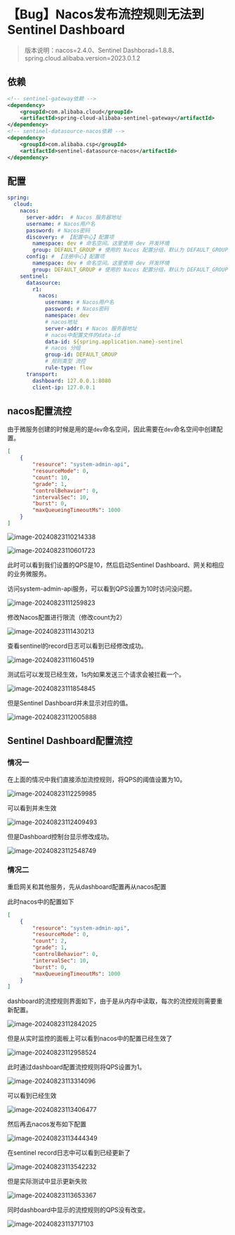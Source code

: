 # 【Bug】Nacos发布流控规则无法到Sentinel Dashboard

> 版本说明：nacos=2.4.0、Sentinel Dashborad=1.8.8、spring.cloud.alibaba.version=2023.0.1.2

## 依赖

```xml
<!-- sentinel-gateway依赖 -->
<dependency>
    <groupId>com.alibaba.cloud</groupId>
    <artifactId>spring-cloud-alibaba-sentinel-gateway</artifactId>
</dependency>
<!-- sentinel-datasource-nacos依赖 -->
<dependency>
    <groupId>com.alibaba.csp</groupId>
    <artifactId>sentinel-datasource-nacos</artifactId>
</dependency>
```

## 配置

```yaml
spring:
  cloud:
    nacos:
      server-addr:  # Nacos 服务器地址
      username: # Nacos用户名
      password: # Nacos密码
      discovery: # 【配置中心】配置项
        namespace: dev # 命名空间。这里使用 dev 开发环境
        group: DEFAULT_GROUP # 使用的 Nacos 配置分组，默认为 DEFAULT_GROUP
      config: # 【注册中心】配置项
        namespace: dev # 命名空间。这里使用 dev 开发环境
        group: DEFAULT_GROUP # 使用的 Nacos 配置分组，默认为 DEFAULT_GROUP
    sentinel:
      datasource:
        r1:
          nacos:
            username: # Nacos用户名
            password: # Nacos密码
            namespace: dev
            # nacos地址
            server-addr: # Nacos 服务器地址
            # nacos中配置文件的data-id
            data-id: ${spring.application.name}-sentinel
            # nacos 分组
            group-id: DEFAULT_GROUP
            # 规则类型 流控
            rule-type: flow
      transport:
        dashboard: 127.0.0.1:8080
        client-ip: 127.0.0.1
```

## nacos配置流控

由于微服务创建的时候是用的是`dev`命名空间，因此需要在`dev`命名空间中创建配置。

```json
[
	{
        "resource": "system-admin-api",
        "resourceMode": 0,
        "count": 10,
        "grade": 1,
		"controlBehavior": 0,
        "intervalSec": 10,
        "burst": 0,
        "maxQueueingTimeoutMs": 1000
	}
]
```

![image-20240823110214338](./imgs/image-20240823110214338.png)

![image-20240823110601723](./imgs/image-20240823110601723.png)

此时可以看到我们设置的QPS是10，然后启动Sentinel Dashboard、网关和相应的业务微服务。

访问system-admin-api服务，可以看到QPS设置为10时访问没问题。

![image-20240823111259823](./imgs/image-20240823111259823.png)

修改Nacos配置进行限流（修改count为2）

![image-20240823111430213](./imgs/image-20240823111430213.png)

查看sentinel的record日志可以看到已经修改成功。

![image-20240823111604519](./imgs/image-20240823111604519.png)



测试后可以发现已经生效，1s内如果发送三个请求会被拦截一个。

![image-20240823111854845](./imgs/image-20240823111854845.png)

但是Sentinel Dashboard并未显示对应的值。

![image-20240823112005888](./imgs/image-20240823112005888.png)

## Sentinel Dashboard配置流控

### 情况一

在上面的情况中我们直接添加流控规则，将QPS的阈值设置为10。

![image-20240823112259985](./imgs/image-20240823112259985.png)

可以看到并未生效

![image-20240823112409493](./imgs/image-20240823112409493.png)

但是Dashboard控制台显示修改成功。

![image-20240823112548749](./imgs/image-20240823112548749.png)

### 情况二

重启网关和其他服务，先从dashboard配置再从nacos配置

此时nacos中的配置如下

```json
[
	{
        "resource": "system-admin-api",
        "resourceMode": 0,
        "count": 2,
        "grade": 1,
		"controlBehavior": 0,
        "intervalSec": 10,
        "burst": 0,
        "maxQueueingTimeoutMs": 1000
	}
]
```

dashboard的流控规则界面如下，由于是从内存中读取，每次的流控规则需要重新配置。

![image-20240823112842025](./imgs/image-20240823112842025.png)

但是从实时监控的面板上可以看到nacos中的配置已经生效了

![image-20240823112958524](./imgs/image-20240823112958524.png)

此时通过dashboard配置流控规则将QPS设置为1。

![image-20240823113314096](./imgs/image-20240823113314096.png)

可以看到已经生效

![image-20240823113406477](./imgs/image-20240823113406477.png)

然后再去nacos发布如下配置

![image-20240823113444349](./imgs/image-20240823113444349.png)

在sentinel record日志中可以看到已经更新了

![image-20240823113542232](./imgs/image-20240823113542232.png)

但是实际测试中显示更新失败

![image-20240823113653367](./imgs/image-20240823113653367.png)

同时dashboard中显示的流控规则的QPS没有改变。

![image-20240823113717103](./imgs/image-20240823113717103.png)